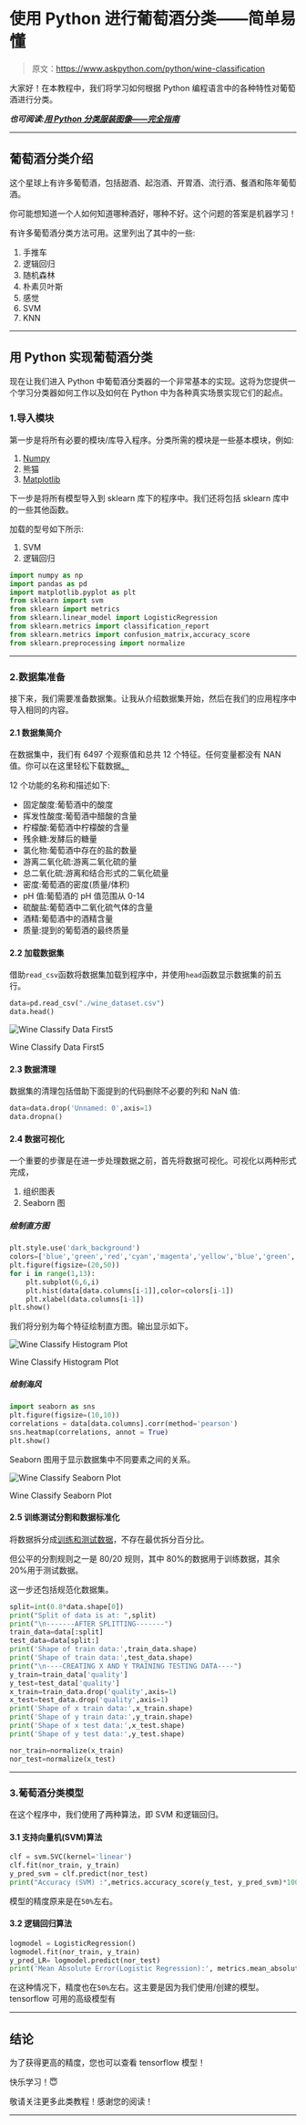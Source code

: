 # 使用 Python 进行葡萄酒分类——简单易懂

> 原文：<https://www.askpython.com/python/wine-classification>

大家好！在本教程中，我们将学习如何根据 Python 编程语言中的各种特性对葡萄酒进行分类。

***也可阅读:[用 Python 分类服装图像——完全指南](https://www.askpython.com/python/examples/classifying-clothing-images)***

* * *

## 葡萄酒分类介绍

这个星球上有许多葡萄酒，包括甜酒、起泡酒、开胃酒、流行酒、餐酒和陈年葡萄酒。

你可能想知道一个人如何知道哪种酒好，哪种不好。这个问题的答案是机器学习！

有许多葡萄酒分类方法可用。这里列出了其中的一些:

1.  手推车
2.  逻辑回归
3.  随机森林
4.  朴素贝叶斯
5.  感觉
6.  SVM
7.  KNN

* * *

## 用 Python 实现葡萄酒分类

现在让我们进入 Python 中葡萄酒分类器的一个非常基本的实现。这将为您提供一个学习分类器如何工作以及如何在 Python 中为各种真实场景实现它们的起点。

### 1.导入模块

第一步是将所有必要的模块/库导入程序。分类所需的模块是一些基本模块，例如:

1.  [Numpy](https://www.askpython.com/python-modules/numpy/numpy-bitwise-operations)
2.  熊猫
3.  [Matplotlib](https://www.askpython.com/python-modules/matplotlib/python-matplotlib)

下一步是将所有模型导入到 sklearn 库下的程序中。我们还将包括 sklearn 库中的一些其他函数。

加载的型号如下所示:

1.  SVM
2.  逻辑回归

```py
import numpy as np
import pandas as pd
import matplotlib.pyplot as plt
from sklearn import svm
from sklearn import metrics
from sklearn.linear_model import LogisticRegression
from sklearn.metrics import classification_report
from sklearn.metrics import confusion_matrix,accuracy_score
from sklearn.preprocessing import normalize

```

* * *

### 2.数据集准备

接下来，我们需要准备数据集。让我从介绍数据集开始，然后在我们的应用程序中导入相同的内容。

#### 2.1 数据集简介

在数据集中，我们有 6497 个观察值和总共 12 个特征。任何变量都没有 NAN 值。你可以在这里轻松下载数据[。](https://github.com/IshaBansal0408/MachineLearningIntern---CodeSpeedy/blob/master/wine_dataset.csv)

12 个功能的名称和描述如下:

*   固定酸度:葡萄酒中的酸度
*   挥发性酸度:葡萄酒中醋酸的含量
*   柠檬酸:葡萄酒中柠檬酸的含量
*   残余糖:发酵后的糖量
*   氯化物:葡萄酒中存在的盐的数量
*   游离二氧化硫:游离二氧化硫的量
*   总二氧化硫:游离和结合形式的二氧化硫量
*   密度:葡萄酒的密度(质量/体积)
*   pH 值:葡萄酒的 pH 值范围从 0-14
*   硫酸盐:葡萄酒中二氧化硫气体的含量
*   酒精:葡萄酒中的酒精含量
*   质量:提到的葡萄酒的最终质量

#### 2.2 加载数据集

借助`read_csv`函数将数据集加载到程序中，并使用`head`函数显示数据集的前五行。

```py
data=pd.read_csv("./wine_dataset.csv")
data.head()

```

![Wine Classify Data First5](img/bfe5cfc3b3ff6b8582c66bf63f2eda6f.png)

Wine Classify Data First5

#### 2.3 数据清理

数据集的清理包括借助下面提到的代码删除不必要的列和 NaN 值:

```py
data=data.drop('Unnamed: 0',axis=1)
data.dropna()

```

#### 2.4 数据可视化

一个重要的步骤是在进一步处理数据之前，首先将数据可视化。可视化以两种形式完成，

1.  组织图表
2.  Seaborn 图

##### **绘制直方图**

```py
plt.style.use('dark_background')
colors=['blue','green','red','cyan','magenta','yellow','blue','green','red','magenta','cyan','yellow']
plt.figure(figsize=(20,50))
for i in range(1,13):
    plt.subplot(6,6,i)
    plt.hist(data[data.columns[i-1]],color=colors[i-1])
    plt.xlabel(data.columns[i-1])
plt.show()

```

我们将分别为每个特征绘制直方图。输出显示如下。

![Wine Classify Histogram Plot](img/5b1459aff19a81c197e8a6c791d9c29a.png)

Wine Classify Histogram Plot

##### **绘制海风**

```py
import seaborn as sns
plt.figure(figsize=(10,10))
correlations = data[data.columns].corr(method='pearson')
sns.heatmap(correlations, annot = True)
plt.show()

```

Seaborn 图用于显示数据集中不同要素之间的关系。

![Wine Classify Seaborn Plot](img/cb8f4dcaa40a39f101408804566c241d.png)

Wine Classify Seaborn Plot

#### 2.5 训练测试分割和数据标准化

将数据拆分成[训练和测试数据](https://www.askpython.com/python/examples/split-data-training-and-testing-set)，不存在最优拆分百分比。

但公平的分割规则之一是 80/20 规则，其中 80%的数据用于训练数据，其余 20%用于测试数据。

这一步还包括规范化数据集。

```py
split=int(0.8*data.shape[0])
print("Split of data is at: ",split)
print("\n-------AFTER SPLITTING-------")
train_data=data[:split]
test_data=data[split:]
print('Shape of train data:',train_data.shape)
print('Shape of train data:',test_data.shape)
print("\n----CREATING X AND Y TRAINING TESTING DATA----")
y_train=train_data['quality']
y_test=test_data['quality']
x_train=train_data.drop('quality',axis=1)
x_test=test_data.drop('quality',axis=1)
print('Shape of x train data:',x_train.shape)
print('Shape of y train data:',y_train.shape)
print('Shape of x test data:',x_test.shape)
print('Shape of y test data:',y_test.shape)

nor_train=normalize(x_train)
nor_test=normalize(x_test)

```

* * *

### 3.葡萄酒分类模型

在这个程序中，我们使用了两种算法，即 SVM 和逻辑回归。

#### 3.1 支持向量机(SVM)算法

```py
clf = svm.SVC(kernel='linear')
clf.fit(nor_train, y_train)
y_pred_svm = clf.predict(nor_test)
print("Accuracy (SVM) :",metrics.accuracy_score(y_test, y_pred_svm)*100)

```

模型的精度原来是在`50%`左右。

#### 3.2 逻辑回归算法

```py
logmodel = LogisticRegression()
logmodel.fit(nor_train, y_train)
y_pred_LR= logmodel.predict(nor_test)
print('Mean Absolute Error(Logistic Regression):', metrics.mean_absolute_error(y_test, y_pred_LR)*100)

```

在这种情况下，精度也在`50%`左右。这主要是因为我们使用/创建的模型。tensorflow 可用的高级模型有

* * *

## 结论

为了获得更高的精度，您也可以查看 tensorflow 模型！

快乐学习！😇

敬请关注更多此类教程！感谢您的阅读！

* * *